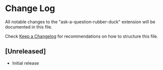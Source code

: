 # Change Log
All notable changes to the "ask-a-question-rubber-duck" extension will be documented in this file.

Check [Keep a Changelog](http://keepachangelog.com/) for recommendations on how to structure this file.

## [Unreleased]
- Initial release